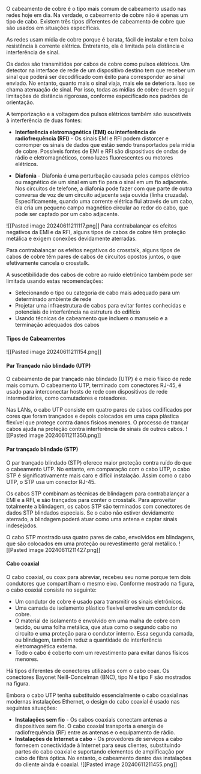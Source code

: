 
O cabeamento de cobre é o tipo mais comum de cabeamento usado nas redes hoje em dia. Na verdade, o cabeamento de cobre não é apenas um tipo de cabo. Existem três tipos diferentes de cabeamento de cobre que são usados em situações específicas.

As redes usam mídia de cobre porque é barata, fácil de instalar e tem baixa resistência à corrente elétrica. Entretanto, ela é limitada pela distância e interferência de sinal.

Os dados são transmitidos por cabos de cobre como pulsos elétricos. Um detector na interface de rede de um dispositivo destino tem que receber um sinal que poderá ser decodificado com êxito para corresponder ao sinal enviado. No entanto, quanto mais o sinal viaja, mais ele se deteriora. Isso se chama atenuação de sinal. Por isso, todas as mídias de cobre devem seguir limitações de distância rigorosas, conforme especificado nos padrões de orientação.

A temporização e a voltagem dos pulsos elétricos também são suscetíveis à interferência de duas fontes:

- **Interferência eletromagnética (EMI) ou interferência de radiofrequência (RFI)** - Os sinais EMI e RFI podem distorcer e corromper os sinais de dados que estão sendo transportados pela mídia de cobre. Possíveis fontes de EMI e RFI são dispositivos de ondas de rádio e eletromagnéticos, como luzes fluorescentes ou motores elétricos.

- **Diafonia** - Diafonia é uma perturbação causada pelos campos elétrico ou magnético de um sinal em um fio para o sinal em um fio adjacente. Nos circuitos de telefone, a diafonia pode fazer com que parte de outra conversa de voz de um circuito adjacente seja ouvida (linha cruzada). Especificamente, quando uma corrente elétrica flui através de um cabo, ela cria um pequeno campo magnético circular ao redor do cabo, que pode ser captado por um cabo adjacente.

![[Pasted image 20240611211117.png]]
Para contrabalançar os efeitos negativos da EMI e da RFI, alguns tipos de cabos de cobre têm proteção metálica e exigem conexões devidamente aterradas.

Para contrabalançar os efeitos negativos do crosstalk, alguns tipos de cabos de cobre têm pares de cabos de circuitos opostos juntos, o que efetivamente cancela o crosstalk.

A suscetibilidade dos cabos de cobre ao ruído eletrônico também pode ser limitada usando estas recomendações:

- Selecionando o tipo ou categoria de cabo mais adequado para um determinado ambiente de rede
- Projetar uma infraestrutura de cabos para evitar fontes conhecidas e potenciais de interferência na estrutura do edifício
- Usando técnicas de cabeamento que incluem o manuseio e a terminação adequados dos cabos


#### Tipos de Cabeamentos

![[Pasted image 20240611211154.png]]

#### Par Trançado não blindado (UTP)

O cabeamento de par trançado não blindado (UTP) é o meio físico de rede mais comum. O cabeamento UTP, terminado com conectores RJ-45, é usado para interconectar hosts de rede com dispositivos de rede intermediários, como comutadores e roteadores.

Nas LANs, o cabo UTP consiste em quatro pares de cabos codificados por cores que foram trançados e depois colocados em uma capa plástica flexível que protege contra danos físicos menores. O processo de trançar cabos ajuda na proteção contra interferência de sinais de outros cabos.
![[Pasted image 20240611211350.png]]


#### Par trançado blindado (STP)
O par trançado blindado (STP) oferece maior proteção contra ruído do que o cabeamento UTP. No entanto, em comparação com o cabo UTP, o cabo STP é significativamente mais caro e difícil instalação. Assim como o cabo UTP, o STP usa um conector RJ-45.

Os cabos STP combinam as técnicas de blindagem para contrabalançar a EMI e a RFI, e são trançados para conter o crosstalk. Para aproveitar totalmente a blindagem, os cabos STP são terminados com conectores de dados STP blindados especiais. Se o cabo não estiver devidamente aterrado, a blindagem poderá atuar como uma antena e captar sinais indesejados.

O cabo STP mostrado usa quatro pares de cabo, envolvidos em blindagens, que são colocados em uma proteção ou revestimento geral metálico.
![[Pasted image 20240611211427.png]]

#### Cabo coaxial
O cabo coaxial, ou coax para abreviar, recebeu seu nome porque tem dois condutores que compartilham o mesmo eixo. Conforme mostrado na figura, o cabo coaxial consiste no seguinte:

- Um condutor de cobre é usado para transmitir os sinais eletrônicos.
- Uma camada de isolamento plástico flexível envolve um condutor de cobre.
- O material de isolamento é envolvido em uma malha de cobre com tecido, ou uma folha metálica, que atua como o segundo cabo no circuito e uma proteção para o condutor interno. Essa segunda camada, ou blindagem, também reduz a quantidade de interferência eletromagnética externa.
- Todo o cabo é coberto com um revestimento para evitar danos físicos menores.

Há tipos diferentes de conectores utilizados com o cabo coax. Os conectores Bayonet Neill-Concelman (BNC), tipo N e tipo F são mostrados na figura.

Embora o cabo UTP tenha substituído essencialmente o cabo coaxial nas modernas instalações Ethernet, o design do cabo coaxial é usado nas seguintes situações:

- **Instalações sem fio** - Os cabos coaxiais conectam antenas a dispositivos sem fio. O cabo coaxial transporta a energia de radiofrequência (RF) entre as antenas e o equipamento de rádio.
- **Instalações de Internet a cabo** - Os provedores de serviços a cabo fornecem conectividade à Internet para seus clientes, substituindo partes do cabo coaxial e suportando elementos de amplificação por cabo de fibra óptica. No entanto, o cabeamento dentro das instalações do cliente ainda é coaxial.
![[Pasted image 20240611211455.png]]

